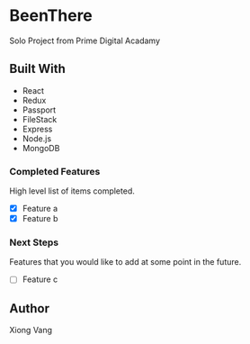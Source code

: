 # BeenThere

Solo Project from Prime Digital Acadamy

## Built With

- React
- Redux
- Passport
- FileStack
- Express
- Node.js
- MongoDB

### Completed Features

High level list of items completed.

- [x] Feature a
- [x] Feature b

### Next Steps

Features that you would like to add at some point in the future.

- [ ] Feature c

## Author

Xiong Vang
